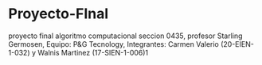 # Proyecto-FInal
proyecto final algoritmo computacional seccion 0435, profesor Starling Germosen, Equipo: P&amp;G Tecnology, Integrantes: Carmen Valerio (20-EIEN-1-032) y Walnis Martinez (17-SIEN-1-006)1
